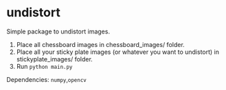 # undistort  

Simple package to undistort images.  

1. Place all chessboard images in chessboard_images/ folder.
2. Place all your sticky plate images (or whatever you want to undistort) in stickyplate_images/ folder.
3. Run ```python main.py```  

Dependencies: `numpy`,`opencv`
